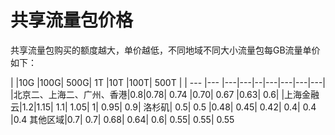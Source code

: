# 共享流量包价格

共享流量包购买的额度越大，单价越低，不同地域不同大小流量包每GB流量单价如下：

|  |10G	|100G|	500G|	1T	|10T	|100T|	500T |
| --- |--- |---|---|--|---|---|---|---|
|北京二、上海二、广州、香港|0.8|0.78|	0.74	|0.70|	0.67	|0.63|	0.6|
|上海金融云|1.2|1.15|	1.1|	1.05|	1|	0.95|	0.9|
洛杉矶|	0.5|	0.5	|0.48|	0.45|	0.42|	0.4|	0.4	|0.4
其他区域|0.7|	0.7|	0.68|	0.64|	0.6|	0.55|	0.55|	0.55
